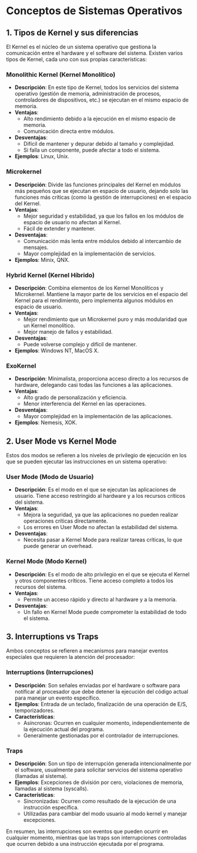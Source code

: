 # Conceptos de Sistemas Operativos

## 1. Tipos de Kernel y sus diferencias

El Kernel es el núcleo de un sistema operativo que gestiona la comunicación entre el hardware y el software del sistema. Existen varios tipos de Kernel, cada uno con sus propias características:

### Monolithic Kernel (Kernel Monolítico)
- **Descripción**: En este tipo de Kernel, todos los servicios del sistema operativo (gestión de memoria, administración de procesos, controladores de dispositivos, etc.) se ejecutan en el mismo espacio de memoria.
- **Ventajas**: 
  - Alto rendimiento debido a la ejecución en el mismo espacio de memoria.
  - Comunicación directa entre módulos.
- **Desventajas**:
  - Difícil de mantener y depurar debido al tamaño y complejidad.
  - Si falla un componente, puede afectar a todo el sistema.
- **Ejemplos**: Linux, Unix.

### Microkernel
- **Descripción**: Divide las funciones principales del Kernel en módulos más pequeños que se ejecutan en espacio de usuario, dejando solo las funciones más críticas (como la gestión de interrupciones) en el espacio del Kernel.
- **Ventajas**:
  - Mejor seguridad y estabilidad, ya que los fallos en los módulos de espacio de usuario no afectan al Kernel.
  - Fácil de extender y mantener.
- **Desventajas**:
  - Comunicación más lenta entre módulos debido al intercambio de mensajes.
  - Mayor complejidad en la implementación de servicios.
- **Ejemplos**: Minix, QNX.

### Hybrid Kernel (Kernel Híbrido)
- **Descripción**: Combina elementos de los Kernel Monolíticos y Microkernel. Mantiene la mayor parte de los servicios en el espacio del Kernel para el rendimiento, pero implementa algunos módulos en espacio de usuario.
- **Ventajas**:
  - Mejor rendimiento que un Microkernel puro y más modularidad que un Kernel monolítico.
  - Mejor manejo de fallos y estabilidad.
- **Desventajas**:
  - Puede volverse complejo y difícil de mantener.
- **Ejemplos**: Windows NT, MacOS X.

### ExoKernel
- **Descripción**: Minimalista, proporciona acceso directo a los recursos de hardware, delegando casi todas las funciones a las aplicaciones. 
- **Ventajas**:
  - Alto grado de personalización y eficiencia.
  - Menor interferencia del Kernel en las operaciones.
- **Desventajas**:
  - Mayor complejidad en la implementación de las aplicaciones.
- **Ejemplos**: Nemesis, XOK.

## 2. User Mode vs Kernel Mode

Estos dos modos se refieren a los niveles de privilegio de ejecución en los que se pueden ejecutar las instrucciones en un sistema operativo:

### User Mode (Modo de Usuario)
- **Descripción**: Es el modo en el que se ejecutan las aplicaciones de usuario. Tiene acceso restringido al hardware y a los recursos críticos del sistema.
- **Ventajas**: 
  - Mejora la seguridad, ya que las aplicaciones no pueden realizar operaciones críticas directamente.
  - Los errores en User Mode no afectan la estabilidad del sistema.
- **Desventajas**:
  - Necesita pasar a Kernel Mode para realizar tareas críticas, lo que puede generar un overhead.
  
### Kernel Mode (Modo Kernel)
- **Descripción**: Es el modo de alto privilegio en el que se ejecuta el Kernel y otros componentes críticos. Tiene acceso completo a todos los recursos del sistema.
- **Ventajas**:
  - Permite un acceso rápido y directo al hardware y a la memoria.
- **Desventajas**:
  - Un fallo en Kernel Mode puede comprometer la estabilidad de todo el sistema.

## 3. Interruptions vs Traps

Ambos conceptos se refieren a mecanismos para manejar eventos especiales que requieren la atención del procesador:

### Interruptions (Interrupciones)
- **Descripción**: Son señales enviadas por el hardware o software para notificar al procesador que debe detener la ejecución del código actual para manejar un evento específico.
- **Ejemplos**: Entrada de un teclado, finalización de una operación de E/S, temporizadores.
- **Características**:
  - Asíncronas: Ocurren en cualquier momento, independientemente de la ejecución actual del programa.
  - Generalmente gestionadas por el controlador de interrupciones.
  
### Traps
- **Descripción**: Son un tipo de interrupción generada intencionalmente por el software, usualmente para solicitar servicios del sistema operativo (llamadas al sistema).
- **Ejemplos**: Excepciones de división por cero, violaciones de memoria, llamadas al sistema (syscalls).
- **Características**:
  - Sincronizadas: Ocurren como resultado de la ejecución de una instrucción específica.
  - Utilizadas para cambiar del modo usuario al modo kernel y manejar excepciones.

En resumen, las interrupciones son eventos que pueden ocurrir en cualquier momento, mientras que las traps son interrupciones controladas que ocurren debido a una instrucción ejecutada por el programa.
